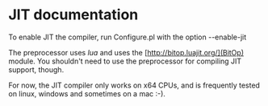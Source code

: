 # JIT documentation

To enable JIT the compiler, run Configure.pl with the option --enable-jit

The preprocessor uses *lua* and uses the
[http://bitop.luajit.org/](BitOp) module. You shouldn't need to use
the preprocessor for compiling JIT support, though.

For now, the JIT compiler only works on x64 CPUs, and is frequently
tested on linux, windows and sometimes on a mac :-).
